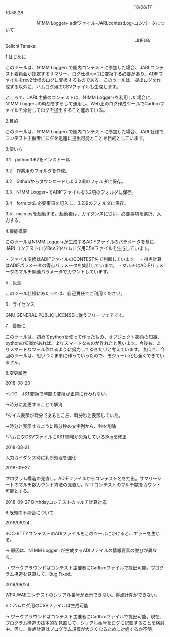 　　　　　　　　　　　　　　　　　　　　　　　　　　　　　18/08/17 10:58:28

　　　　　　　N1MM Logger+ adifファイル-JARLcontestLog-コンバータについて

　　　　　　　　　　　　　　　　　　　　　　　　　　　　　 JI1FLB/ Seiichi Tanaka


1.はじめに

このツールは、N1MM Logger+で国内コンテストに参加した場合、JARLコンテスト委員会が指定するサマリー、ログ仕様rev.2に変換する必要があり、ADIFファイルをrev2仕様のログに変換するものである。このツールは、提出ログを作成する以外に、ハムログ用のCSVファイルも生成します。

ところで、JARL主催のコンテストは、N1MM Logger+を利用した場合に、N1MM Logger+の時刻をずらして運用し、Web上のログ作成ツールでCarlbroファイルを添付してログを提出すること進めている。




2.目的

このツールは、N1MM Logger+で国内コンテストに参加した場合、JARL仕様でコンテスト主催者にログを迅速に提出可能とことを目的としています。




3.使い方

3.1　python3.62をインストール

3.2　作業用のフォルダを作成。

3.2　Githubからダウンロードした3.2項のフォルダに保存。

3.3　N1MM Logger+でADIFファイルを3.2項のフォルダに保存。

3.4　form.txtに必要事項を記入し、3.2項のフォルダに保存。

3.5　main.pyを起動する。起動後は、ガイダンスに従い、必要事項を選択、入力する。




4.機能概要

このツールはN1MM Logger+が生成するADIFファイルのパラメータを基に、JARLコンテストログRev.2やハムログ用CSVファイルを生成しています。

・ファイル変換はADIFファイルのCONTEST名で判断しています。
・得点計算はADIFパラメータの得点パラメータを集計しています。
・マルチはADIFパラメータのマルチ関連パラメータでカウントしています。





5．免責

このツール仕様にあたっては、自己責任でご利用ください。



6．ライセンス

GNU GENERAL PUBLIC LICENSEに従うフリーウェアです。




7．最後に

このツールは、初めてpythonを使って作ったもの、オブジェクト指向の知識、pythonの知識があれば、よりスマートなものが作れたと思います。今後も、よりスマートなツール作れるように努力してゆきたいと考えています。
加えて、今回のツールは、思いつくままに作っていったので、モジュール化も全くできていません。




8.変更履歴

2018-08-20

*UTC　JST変換で時間の変換が正常に行われない。

->時分に変更することで解消

*タイム表示が時分であるところ、時分秒と表示していた。

->時分と表示するように時分秒の文字列から、秒を削除

*ハムログCSVファイルにRST情報が欠落しているBugを修正


2018-08-21

入力ガイダンス時に判断処理を強化


2018-09-27

プログラム構造の見直し。ADIFファイルからコンテスト名を抽出。サマリーシートのマルチ数カウント方法の見直し。NTTコンテストのマルチ数をカウント可能とする。


2018-09-27
Birthdayコンテストのマルチ計算対応




8.既知の不具合について

2019/09/24

SCC-RTTYコンテストのADIファイルをこのツールにかけると、エラーを生じる。

-> 原因は、N1MM Logger+が生成するADIファイルの情報要素の並びが異なる。

->  ワークアラウンドはコンテスト主催者にCarlbroファイルで提出可能。プログラム構造を見直して、Bug Fixed。


2019/09/24

WPX,WAEコンテストのシリアル番号が表示できない。得点計算ができない。

※：ハムログ用のCSVファイルは生成可能


-> ワークアラウンドはコンテスト主催者にCarlbroファイルで提出可能。現在、プログラム構造の抜本的な見直して、シリアル番号をログに記載することを検討中。但し、得点計算はプログラム規模が大きくなるために対処するか不明。

